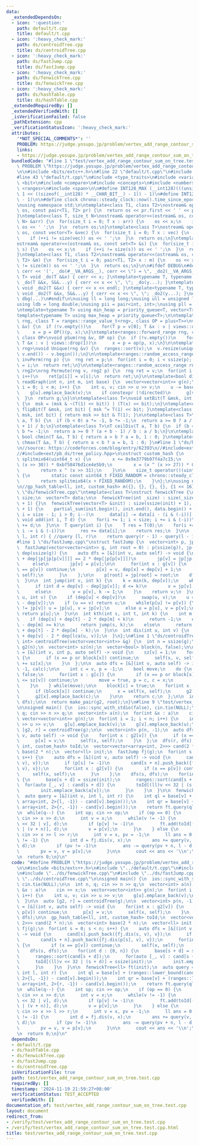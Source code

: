 ```yaml
---
data:
  _extendedDependsOn:
  - icon: ':question:'
    path: default/t.cpp
    title: default/t.cpp
  - icon: ':heavy_check_mark:'
    path: ds/centroidTree.cpp
    title: ds/centroidTree.cpp
  - icon: ':heavy_check_mark:'
    path: ds/fastJump.cpp
    title: ds/fastJump.cpp
  - icon: ':heavy_check_mark:'
    path: ds/fenwickTree.cpp
    title: ds/fenwickTree.cpp
  - icon: ':heavy_check_mark:'
    path: ds/hashTable.cpp
    title: ds/hashTable.cpp
  _extendedRequiredBy: []
  _extendedVerifiedWith: []
  _isVerificationFailed: false
  _pathExtension: cpp
  _verificationStatusIcon: ':heavy_check_mark:'
  attributes:
    '*NOT_SPECIAL_COMMENTS*': ''
    PROBLEM: https://judge.yosupo.jp/problem/vertex_add_range_contour_sum_on_tree
    links:
    - https://judge.yosupo.jp/problem/vertex_add_range_contour_sum_on_tree
  bundledCode: "#line 1 \"test/vertex_add_range_contour_sum_on_tree.test.cpp\"\n#define\
    \ PROBLEM \"https://judge.yosupo.jp/problem/vertex_add_range_contour_sum_on_tree\"\
    \n\n#include <bits/extc++.h>\n#line 22 \"default/t.cpp\"\n#include <initializer_list>\n\
    #line 43 \"default/t.cpp\"\n#include <type_traits>\n#include <variant>\n#include\
    \ <bit>\n#include <compare>\n#include <concepts>\n#include <numbers>\n#include\
    \ <ranges>\n#include <span>\n\n#define INT128_MAX (__int128)(((unsigned __int128)\
    \ 1 << ((sizeof(__int128) * __CHAR_BIT__) - 1)) - 1)\n#define INT128_MIN (-INT128_MAX\
    \ - 1)\n\n#define clock chrono::steady_clock::now().time_since_epoch().count()\n\
    \nusing namespace std;\n\ntemplate<class T1, class T2>\nostream& operator<<(ostream&\
    \ os, const pair<T1, T2> pr) {\n  return os << pr.first << ' ' << pr.second;\n\
    }\ntemplate<class T, size_t N>\nostream& operator<<(ostream& os, const array<T,\
    \ N> &arr) {\n  for(size_t i = 0; T x : arr) {\n    os << x;\n    if (++i != N)\
    \ os << ' ';\n  }\n  return os;\n}\ntemplate<class T>\nostream& operator<<(ostream&\
    \ os, const vector<T> &vec) {\n  for(size_t i = 0; T x : vec) {\n    os << x;\n\
    \    if (++i != size(vec)) os << ' ';\n  }\n  return os;\n}\ntemplate<class T>\n\
    ostream& operator<<(ostream& os, const set<T> &s) {\n  for(size_t i = 0; T x :\
    \ s) {\n    os << x;\n    if (++i != size(s)) os << ' ';\n  }\n  return os;\n\
    }\ntemplate<class T1, class T2>\nostream& operator<<(ostream& os, const map<T1,\
    \ T2> &m) {\n  for(size_t i = 0; pair<T1, T2> x : m) {\n    os << x;\n    if (++i\
    \ != size(m)) os << ' ';\n  }\n  return os;\n}\n\n#ifdef DEBUG\n#define dbg(...)\
    \ cerr << '(', _do(#__VA_ARGS__), cerr << \") = \", _do2(__VA_ARGS__)\ntemplate<typename\
    \ T> void _do(T &&x) { cerr << x; }\ntemplate<typename T, typename ...S> void\
    \ _do(T &&x, S&&...y) { cerr << x << \", \"; _do(y...); }\ntemplate<typename T>\
    \ void _do2(T &&x) { cerr << x << endl; }\ntemplate<typename T, typename ...S>\
    \ void _do2(T &&x, S&&...y) { cerr << x << \", \"; _do2(y...); }\n#else\n#define\
    \ dbg(...)\n#endif\n\nusing ll = long long;\nusing ull = unsigned long long;\n\
    using ldb = long double;\nusing pii = pair<int, int>;\nusing pll = pair<ll, ll>;\n\
    \ntemplate<typename T> using min_heap = priority_queue<T, vector<T>, greater<T>>;\n\
    template<typename T> using max_heap = priority_queue<T>;\n\ntemplate<ranges::forward_range\
    \ rng, class T = ranges::range_value_t<rng>, class OP = plus<T>>\nvoid pSum(rng\
    \ &v) {\n  if (!v.empty())\n    for(T p = v[0]; T &x : v | views::drop(1))\n \
    \     x = p = OP()(p, x);\n}\ntemplate<ranges::forward_range rng, class T = ranges::range_value_t<rng>,\
    \ class OP>\nvoid pSum(rng &v, OP op) {\n  if (!v.empty())\n    for(T p = v[0];\
    \ T &x : v | views::drop(1))\n      x = p = op(p, x);\n}\n\ntemplate<ranges::forward_range\
    \ rng>\nvoid Unique(rng &v) {\n  ranges::sort(v);\n  v.resize(unique(v.begin(),\
    \ v.end()) - v.begin());\n}\n\ntemplate<ranges::random_access_range rng>\nrng\
    \ invPerm(rng p) {\n  rng ret = p;\n  for(int i = 0; i < ssize(p); i++)\n    ret[p[i]]\
    \ = i;\n  return ret;\n}\n\ntemplate<ranges::random_access_range rng, ranges::random_access_range\
    \ rng2>\nrng Permute(rng v, rng2 p) {\n  rng ret = v;\n  for(int i = 0; i < ssize(p);\
    \ i++)\n    ret[p[i]] = v[i];\n  return ret;\n}\n\ntemplate<bool directed>\nvector<vector<int>>\
    \ readGraph(int n, int m, int base) {\n  vector<vector<int>> g(n);\n  for(int\
    \ i = 0; i < m; i++) {\n    int u, v; cin >> u >> v;\n    u -= base, v -= base;\n\
    \    g[u].emplace_back(v);\n    if constexpr (!directed)\n      g[v].emplace_back(u);\n\
    \  }\n  return g;\n}\n\ntemplate<class T>\nvoid setBit(T &msk, int bit, bool x)\
    \ {\n  msk = (msk & ~(T(1) << bit)) | (T(x) << bit);\n}\ntemplate<class T> void\
    \ flipBit(T &msk, int bit) { msk ^= T(1) << bit; }\ntemplate<class T> bool getBit(T\
    \ msk, int bit) { return msk >> bit & T(1); }\n\ntemplate<class T>\nT floorDiv(T\
    \ a, T b) {\n  if (b < 0) a *= -1, b *= -1;\n  return a >= 0 ? a / b : (a - b\
    \ + 1) / b;\n}\ntemplate<class T>\nT ceilDiv(T a, T b) {\n  if (b < 0) a *= -1,\
    \ b *= -1;\n  return a >= 0 ? (a + b - 1) / b : a / b;\n}\n\ntemplate<class T>\
    \ bool chmin(T &a, T b) { return a > b ? a = b, 1 : 0; }\ntemplate<class T> bool\
    \ chmax(T &a, T b) { return a < b ? a = b, 1 : 0; }\n#line 1 \"ds/hashTable.cpp\"\
    \n//source: https://codeforces.com/blog/entry/62393\n//#include<ext/pb_ds/assoc_container.hpp>\n\
    //#include<ext/pb_ds/tree_policy.hpp>\n\nstruct custom_hash {\n    static uint64_t\
    \ splitmix64(uint64_t x) {\n        x += 0x9e3779b97f4a7c15;\n        x = (x ^\
    \ (x >> 30)) * 0xbf58476d1ce4e5b9;\n        x = (x ^ (x >> 27)) * 0x94d049bb133111eb;\n\
    \        return x ^ (x >> 31);\n    }\n\n    size_t operator()(uint64_t x) const\
    \ {\n        static const uint64_t FIXED_RANDOM = chrono::steady_clock::now().time_since_epoch().count();\n\
    \        return splitmix64(x + FIXED_RANDOM);\n    }\n};\n\nusing namespace __gnu_pbds;\n\
    \n//gp_hash_table<ll, int, custom_hash> m({}, {}, {}, {}, {1 << 16});\n#line 1\
    \ \"ds/fenwickTree.cpp\"\ntemplate<class T>\nstruct fenwickTree {\n  const int\
    \ size;\n  vector<T> data;\n\n  fenwickTree(int _size) : size(_size + 1), data(_size\
    \ + 1) {}\n  fenwickTree(vector<T> &init) : size(ssize(init) + 1), data(ssize(init)\
    \ + 1) {\n    partial_sum(init.begin(), init.end(), data.begin() + 1);\n    for(int\
    \ i = size - 1; i > 0; i--)\n      data[i] -= data[i - (i & (-i))];\n  }\n\n \
    \ void add(int i, T d) {\n    for(i += 1; i < size; i += i & (-i))\n      data[i]\
    \ += d;\n  }\n\n  T query(int i) {\n    T res = T(0);\n    for(i += 1; i > 0;\
    \ i -= i & (-i))\n      res += data[i];\n    return res;\n  }\n\n  T query(int\
    \ l, int r) { //query [l, r)\n    return query(r - 1) - query(l - 1);\n  }\n};\n\
    #line 1 \"ds/fastJump.cpp\"\nstruct fastJump {\n  vector<int> p, jp, dep;\n\n\
    \  fastJump(vector<vector<int>> g, int root = 0) : p(ssize(g)), jp(ssize(g)),\
    \ dep(ssize(g)) {\n    auto dfs = [&](int v, auto self) -> void {\n      if (dep[p[v]]\
    \ + dep[jp[jp[p[v]]]] == 2 * dep[jp[p[v]]])\n        jp[v] = jp[jp[p[v]]];\n \
    \     else\n        jp[v] = p[v];\n\n      for(int x : g[v]) {\n        if (x\
    \ == p[v]) continue;\n        p[x] = v, dep[x] = dep[v] + 1;\n        self(x,\
    \ self);\n      }\n    };\n\n    p[root] = jp[root] = root;\n    dfs(root, dfs);\n\
    \  }\n\n  int jump(int v, int k) {\n    k = min(k, dep[v]);\n    while(k) {\n\
    \      if (int d = dep[v] - dep[jp[v]]; d <= k)\n        v = jp[v], k -= d;\n\
    \      else\n        v = p[v], k -= 1;\n    }\n    return v;\n  }\n\n  int lca(int\
    \ u, int v) {\n    if (dep[u] < dep[v])\n      swap(u, v);\n    u = jump(u, dep[u]\
    \ - dep[v]);\n    if (u == v) return u;\n    while(p[u] != p[v]) {\n      if (jp[u]\
    \ != jp[v]) u = jp[u], v = jp[v];\n      else u = p[u], v = p[v];\n    }\n   \
    \ return p[u];\n  }\n\n  int kth(int s, int t, int k) {\n    int m = lca(s, t);\n\
    \    if (dep[s] + dep[t] - 2 * dep[m] < k)\n      return -1;\n    else if (dep[s]\
    \ - dep[m] >= k)\n      return jump(s, k);\n    else\n      return jump(t, dep[s]\
    \ + dep[t] - 2 * dep[m] - k);\n  }\n\n  int dis(int u, int v) {\n    return dep[u]\
    \ + dep[v] - 2 * dep[lca(u, v)];\n  }\n};\n#line 1 \"ds/centroidTree.cpp\"\npair<vector<vector<int>>,\
    \ int> centroidTree(vector<vector<int>> &g) {\n  int n = ssize(g);\n  vector<vector<int>>\
    \ g2(n);\n  vector<int> sz(n);\n  vector<bool> block(n, false);\n\n  auto calc\
    \ = [&](int v, int p, auto self) -> void {\n    sz[v] = 1;\n    for(int x : g[v])\
    \ {\n      if (x == p or block[x]) continue;\n      self(x, v, self);\n      sz[v]\
    \ += sz[x];\n    }\n  };\n\n  auto dfs = [&](int v, auto self) -> int {\n    calc(v,\
    \ -1, calc);\n\n    int c = v, p = -1;\n    bool move;\n    do {\n      move =\
    \ false;\n      for(int x : g[c]) {\n        if (x == p or block[x] or 2 * sz[x]\
    \ <= sz[v]) continue;\n        move = true, p = c, c = x;\n        break;\n  \
    \    }\n    } while(move);\n\n    block[c] = true;\n    for(int x : g[c]) {\n\
    \      if (block[x]) continue;\n      x = self(x, self);\n      g2[c].emplace_back(x);\n\
    \      g2[x].emplace_back(c);\n    }\n\n    return c;\n  };\n\n  int root = dfs(0,\
    \ dfs);\n\n  return make_pair(g2, root);\n}\n#line 9 \"test/vertex_add_range_contour_sum_on_tree.test.cpp\"\
    \n\nsigned main() {\n  ios::sync_with_stdio(false), cin.tie(NULL);\n\n  int n,\
    \ q; cin >> n >> q;\n  vector<int> a(n);\n  for(int &x : a)\n    cin >> x;\n \
    \ vector<vector<int>> g(n);\n  for(int i = 1; i < n; i++) {\n    int u, v; cin\
    \ >> u >> v;\n    g[u].emplace_back(v);\n    g[v].emplace_back(u);\n  }\n\n  auto\
    \ [g2, r] = centroidTree(g);\n\n  vector<int> p(n, -1);\n  auto dfs = [&](int\
    \ v, auto self) -> void {\n    for(int x : g2[v]) {\n      if (x == p[v]) continue;\n\
    \      p[x] = v;\n      self(x, self);\n    }\n  };\n  dfs(r, dfs);\n\n  gp_hash_table<ll,\
    \ int, custom_hash> toId;\n  vector<vector<array<int, 2>>> cand(2 * n);\n  vector<int>\
    \ base(2 * n);\n  vector<ll> init;\n  fastJump fj(g);\n  for(int s = 0; s < n;\
    \ s++) {\n    auto dfs = [&](int v, auto self) -> void {\n      cand[s].push_back({fj.dis(s,\
    \ v), v});\n      if (p[s] != -1)\n        cand[s + n].push_back({fj.dis(p[s],\
    \ v), v});\n      for(int x : g2[v]) {\n        if (x == p[v]) continue;\n   \
    \     self(x, self);\n      }\n    };\n    dfs(s, dfs);\n    for(int d : {0, n})\
    \ {\n      base[s + d] = ssize(init);\n      ranges::sort(cand[s + d]);\n    \
    \  for(auto [_, v] : cand[s + d]) {\n        toId[(ll)v << 32 | (s + d)] = ssize(init);\n\
    \        init.emplace_back(a[v]);\n      }\n    }\n  }\n\n  fenwickTree<ll> ft(init);\n\
    \  auto query = [&](int v, int l, int r) {\n    int ql = base[v] + (ranges::lower_bound(cand[v],\
    \ array<int, 2>{l, -1}) - cand[v].begin());\n    int qr = base[v] + (ranges::lower_bound(cand[v],\
    \ array<int, 2>{r, -1}) - cand[v].begin());\n    return ft.query(ql, qr);\n  };\n\
    \n  while(q--) {\n    int op; cin >> op;\n    if (op == 0) {\n      int x, d;\
    \ cin >> x >> d;\n      int v = x;\n      while(v != -1) {\n        ft.add(toId[(ll)x\
    \ << 32 | v], d);\n        if (p[v] != -1)\n          ft.add(toId[(ll)x << 32\
    \ | (v + n)], d);\n        v = p[v];\n      }\n    } else {\n      int x, l, r;\
    \ cin >> x >> l >> r;\n      int v = x, pv = -1;\n      ll ans = 0;\n      while(v\
    \ != -1) {\n        int d = fj.dis(v, x);\n        ans += query(v, l - d, r -\
    \ d);\n        if (pv != -1)\n          ans -= query(pv + n, l - d, r - d);\n\
    \        pv = v, v = p[v];\n      }\n\n      cout << ans << '\\n';\n    }\n  }\n\
    \n  return 0;\n}\n"
  code: "#define PROBLEM \"https://judge.yosupo.jp/problem/vertex_add_range_contour_sum_on_tree\"\
    \n\n#include <bits/extc++.h>\n#include \"../default/t.cpp\"\n#include \"../ds/hashTable.cpp\"\
    \n#include \"../ds/fenwickTree.cpp\"\n#include \"../ds/fastJump.cpp\"\n#include\
    \ \"../ds/centroidTree.cpp\"\n\nsigned main() {\n  ios::sync_with_stdio(false),\
    \ cin.tie(NULL);\n\n  int n, q; cin >> n >> q;\n  vector<int> a(n);\n  for(int\
    \ &x : a)\n    cin >> x;\n  vector<vector<int>> g(n);\n  for(int i = 1; i < n;\
    \ i++) {\n    int u, v; cin >> u >> v;\n    g[u].emplace_back(v);\n    g[v].emplace_back(u);\n\
    \  }\n\n  auto [g2, r] = centroidTree(g);\n\n  vector<int> p(n, -1);\n  auto dfs\
    \ = [&](int v, auto self) -> void {\n    for(int x : g2[v]) {\n      if (x ==\
    \ p[v]) continue;\n      p[x] = v;\n      self(x, self);\n    }\n  };\n  dfs(r,\
    \ dfs);\n\n  gp_hash_table<ll, int, custom_hash> toId;\n  vector<vector<array<int,\
    \ 2>>> cand(2 * n);\n  vector<int> base(2 * n);\n  vector<ll> init;\n  fastJump\
    \ fj(g);\n  for(int s = 0; s < n; s++) {\n    auto dfs = [&](int v, auto self)\
    \ -> void {\n      cand[s].push_back({fj.dis(s, v), v});\n      if (p[s] != -1)\n\
    \        cand[s + n].push_back({fj.dis(p[s], v), v});\n      for(int x : g2[v])\
    \ {\n        if (x == p[v]) continue;\n        self(x, self);\n      }\n    };\n\
    \    dfs(s, dfs);\n    for(int d : {0, n}) {\n      base[s + d] = ssize(init);\n\
    \      ranges::sort(cand[s + d]);\n      for(auto [_, v] : cand[s + d]) {\n  \
    \      toId[(ll)v << 32 | (s + d)] = ssize(init);\n        init.emplace_back(a[v]);\n\
    \      }\n    }\n  }\n\n  fenwickTree<ll> ft(init);\n  auto query = [&](int v,\
    \ int l, int r) {\n    int ql = base[v] + (ranges::lower_bound(cand[v], array<int,\
    \ 2>{l, -1}) - cand[v].begin());\n    int qr = base[v] + (ranges::lower_bound(cand[v],\
    \ array<int, 2>{r, -1}) - cand[v].begin());\n    return ft.query(ql, qr);\n  };\n\
    \n  while(q--) {\n    int op; cin >> op;\n    if (op == 0) {\n      int x, d;\
    \ cin >> x >> d;\n      int v = x;\n      while(v != -1) {\n        ft.add(toId[(ll)x\
    \ << 32 | v], d);\n        if (p[v] != -1)\n          ft.add(toId[(ll)x << 32\
    \ | (v + n)], d);\n        v = p[v];\n      }\n    } else {\n      int x, l, r;\
    \ cin >> x >> l >> r;\n      int v = x, pv = -1;\n      ll ans = 0;\n      while(v\
    \ != -1) {\n        int d = fj.dis(v, x);\n        ans += query(v, l - d, r -\
    \ d);\n        if (pv != -1)\n          ans -= query(pv + n, l - d, r - d);\n\
    \        pv = v, v = p[v];\n      }\n\n      cout << ans << '\\n';\n    }\n  }\n\
    \n  return 0;\n}\n"
  dependsOn:
  - default/t.cpp
  - ds/hashTable.cpp
  - ds/fenwickTree.cpp
  - ds/fastJump.cpp
  - ds/centroidTree.cpp
  isVerificationFile: true
  path: test/vertex_add_range_contour_sum_on_tree.test.cpp
  requiredBy: []
  timestamp: '2024-11-19 21:59:27+08:00'
  verificationStatus: TEST_ACCEPTED
  verifiedWith: []
documentation_of: test/vertex_add_range_contour_sum_on_tree.test.cpp
layout: document
redirect_from:
- /verify/test/vertex_add_range_contour_sum_on_tree.test.cpp
- /verify/test/vertex_add_range_contour_sum_on_tree.test.cpp.html
title: test/vertex_add_range_contour_sum_on_tree.test.cpp
---
```

